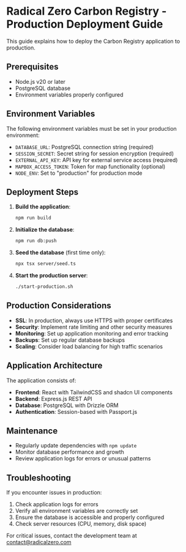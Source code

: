 # Radical Zero Carbon Registry - Production Deployment Guide

This guide explains how to deploy the Carbon Registry application to production.

## Prerequisites

- Node.js v20 or later
- PostgreSQL database
- Environment variables properly configured

## Environment Variables

The following environment variables must be set in your production environment:

- `DATABASE_URL`: PostgreSQL connection string (required)
- `SESSION_SECRET`: Secret string for session encryption (required)
- `EXTERNAL_API_KEY`: API key for external service access (required)
- `MAPBOX_ACCESS_TOKEN`: Token for map functionality (optional)
- `NODE_ENV`: Set to "production" for production mode

## Deployment Steps

1. **Build the application**:
   ```bash
   npm run build
   ```

2. **Initialize the database**:
   ```bash
   npm run db:push
   ```

3. **Seed the database** (first time only):
   ```bash
   npx tsx server/seed.ts
   ```

4. **Start the production server**:
   ```bash
   ./start-production.sh
   ```

## Production Considerations

- **SSL**: In production, always use HTTPS with proper certificates
- **Security**: Implement rate limiting and other security measures
- **Monitoring**: Set up application monitoring and error tracking
- **Backups**: Set up regular database backups
- **Scaling**: Consider load balancing for high traffic scenarios

## Application Architecture

The application consists of:

- **Frontend**: React with TailwindCSS and shadcn UI components
- **Backend**: Express.js REST API
- **Database**: PostgreSQL with Drizzle ORM
- **Authentication**: Session-based with Passport.js

## Maintenance

- Regularly update dependencies with `npm update`
- Monitor database performance and growth
- Review application logs for errors or unusual patterns

## Troubleshooting

If you encounter issues in production:

1. Check application logs for errors
2. Verify all environment variables are correctly set
3. Ensure the database is accessible and properly configured
4. Check server resources (CPU, memory, disk space)

For critical issues, contact the development team at contact@radicalzero.com